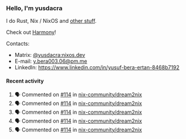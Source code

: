 ### Hello, I'm yusdacra

I do Rust, Nix / NixOS and [other stuff](https://yusdacra.gitlab.io/about).

Check out [Harmony](https://harmonyapp.io)!

Contacts:
- Matrix: [@yusdacra:nixos.dev](https://matrix.to/#/@yusdacra:nixos.dev)
- E-mail: y.bera003.06@pm.me
- LinkedIn: https://www.linkedin.com/in/yusuf-bera-ertan-8468b7192

#### Recent activity

<!--START_SECTION:activity-->
1. 🗣 Commented on [#114](https://github.com/nix-community/dream2nix/issues/114) in [nix-community/dream2nix](https://github.com/nix-community/dream2nix)
2. 🗣 Commented on [#114](https://github.com/nix-community/dream2nix/issues/114) in [nix-community/dream2nix](https://github.com/nix-community/dream2nix)
3. 🗣 Commented on [#114](https://github.com/nix-community/dream2nix/issues/114) in [nix-community/dream2nix](https://github.com/nix-community/dream2nix)
4. 🗣 Commented on [#114](https://github.com/nix-community/dream2nix/issues/114) in [nix-community/dream2nix](https://github.com/nix-community/dream2nix)
5. 🗣 Commented on [#114](https://github.com/nix-community/dream2nix/issues/114) in [nix-community/dream2nix](https://github.com/nix-community/dream2nix)
<!--END_SECTION:activity-->
